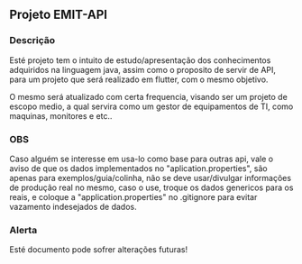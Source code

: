 ## Projeto EMIT-API

### Descrição
Esté projeto tem o intuito de estudo/apresentação dos conhecimentos adquiridos na linguagem java, assim como o proposito de servir de API, para um projeto que será realizado em flutter, com o mesmo objetivo.


O mesmo será atualizado com certa frequencia, visando ser um projeto de escopo medio, a qual servira como um gestor de equipamentos de TI, como maquinas, monitores e etc..

### OBS
Caso alguém se interesse em usa-lo como base para outras api, vale o aviso de que os dados implementados no "aplication.properties", são apenas para exemplos/guia/colinha, não se deve usar/divulgar 
informações de produção real no mesmo, caso o use, troque os dados genericos para os reais, e coloque a "application.properties" no .gitignore para evitar vazamento indesejados de dados.

### Alerta
Esté documento pode sofrer alterações futuras!
